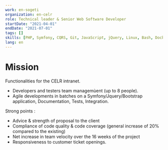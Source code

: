 ```yaml
---
work: en-sogeti
organization: en-celr
role: Technical leader & Senior Web Software Developer
startDate: "2021-04-01"
endDate: "2021-07-01"
tags: []
skills: [PHP, Symfony, CQRS, Git, JavaScript, jQuery, Linux, Bash, Docker, DevOps, CI-CD, agile, Scrum, MySQL, HTML, CSS, PHPUnit, GitLab, XML, Project Management, REST]
lang: en
---
```


# Mission

Functionalities for the CELR intranet.

- Developers and testers team managemùent (up to 8 people).
- Agile developments in batches on a Symfony/Jquery/Bootstrap application, Documentation, Tests, Integration.

Strong points :
- Advice & strength of proposal to the client
- Compliance of code quality & code coverage (general increase of 20% compared to the existing)
- Net increase in team velocity over the 16 weeks of the project
- Responsiveness to customer ticket openings.
